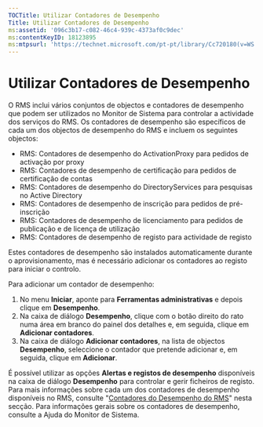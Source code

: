 ```yaml
---
TOCTitle: Utilizar Contadores de Desempenho
Title: Utilizar Contadores de Desempenho
ms:assetid: '096c3b17-c082-46c4-939c-4373af0c9dec'
ms:contentKeyID: 18123895
ms:mtpsurl: 'https://technet.microsoft.com/pt-pt/library/Cc720180(v=WS.10)'
---
```


Utilizar Contadores de Desempenho
=================================

O RMS inclui vários conjuntos de objectos e contadores de desempenho que podem ser utilizados no Monitor de Sistema para controlar a actividade dos serviços do RMS. Os contadores de desempenho são específicos de cada um dos objectos de desempenho do RMS e incluem os seguintes objectos:

-   RMS: Contadores de desempenho do ActivationProxy para pedidos de activação por proxy
-   RMS: Contadores de desempenho de certificação para pedidos de certificação de contas
-   RMS: Contadores de desempenho do DirectoryServices para pesquisas no Active Directory
-   RMS: Contadores de desempenho de inscrição para pedidos de pré-inscrição
-   RMS: Contadores de desempenho de licenciamento para pedidos de publicação e de licença de utilização
-   RMS: Contadores de desempenho de registo para actividade de registo

Estes contadores de desempenho são instalados automaticamente durante o aprovisionamento, mas é necessário adicionar os contadores ao registo para iniciar o controlo.

Para adicionar um contador de desempenho:

1.  No menu **Iniciar**, aponte para **Ferramentas administrativas** e depois clique em **Desempenho**.
2.  Na caixa de diálogo **Desempenho**, clique com o botão direito do rato numa área em branco do painel dos detalhes e, em seguida, clique em **Adicionar contadores**.
3.  Na caixa de diálogo **Adicionar contadores**, na lista de objectos **Desempenho**, seleccione o contador que pretende adicionar e, em seguida, clique em **Adicionar**.

É possível utilizar as opções **Alertas e registos de desempenho** disponíveis na caixa de diálogo **Desempenho** para controlar e gerir ficheiros de registo. Para mais informações sobre cada um dos contadores de desempenho disponíveis no RMS, consulte "[Contadores do Desempenho do RMS](https://technet.microsoft.com/a2f4e30d-3c6f-4e74-bd11-8f2103f88b0c)" nesta secção. Para informações gerais sobre os contadores de desempenho, consulte a Ajuda do Monitor de Sistema.

